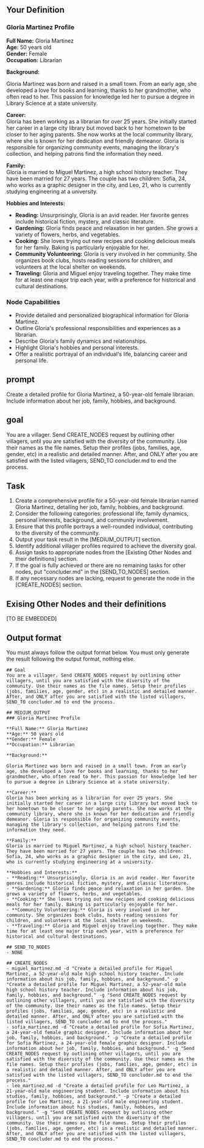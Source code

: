 ## Your Definition
### Gloria Martinez Profile

**Full Name:** Gloria Martinez  
**Age:** 50 years old  
**Gender:** Female  
**Occupation:** Librarian  

**Background:**  

Gloria Martinez was born and raised in a small town. From an early age, she developed a love for books and learning, thanks to her grandmother, who often read to her. This passion for knowledge led her to pursue a degree in Library Science at a state university.

**Career:**  
Gloria has been working as a librarian for over 25 years. She initially started her career in a large city library but moved back to her hometown to be closer to her aging parents. She now works at the local community library, where she is known for her dedication and friendly demeanor. Gloria is responsible for organizing community events, managing the library's collection, and helping patrons find the information they need.

**Family:**  
Gloria is married to Miguel Martinez, a high school history teacher. They have been married for 27 years. The couple has two children: Sofia, 24, who works as a graphic designer in the city, and Leo, 21, who is currently studying engineering at a university.

**Hobbies and Interests:**  
- **Reading:** Unsurprisingly, Gloria is an avid reader. Her favorite genres include historical fiction, mystery, and classic literature.
- **Gardening:** Gloria finds peace and relaxation in her garden. She grows a variety of flowers, herbs, and vegetables.
- **Cooking:** She loves trying out new recipes and cooking delicious meals for her family. Baking is particularly enjoyable for her.
- **Community Volunteering:** Gloria is very involved in her community. She organizes book clubs, hosts reading sessions for children, and volunteers at the local shelter on weekends.
- **Traveling:** Gloria and Miguel enjoy traveling together. They make time for at least one major trip each year, with a preference for historical and cultural destinations. 

### Node Capabilities
- Provide detailed and personalized biographical information for Gloria Martinez.
- Outline Gloria's professional responsibilities and experiences as a librarian.
- Describe Gloria's family dynamics and relationships.
- Highlight Gloria's hobbies and personal interests.
- Offer a realistic portrayal of an individual's life, balancing career and personal life.

## prompt
Create a detailed profile for Gloria Martinez, a 50-year-old female librarian. Include information about her job, family, hobbies, and background.

## goal
You are a villager. Send CREATE_NODES request by outlining other villagers, until you are satisfied with the diversity of the community. Use their names as the file names. Setup their profiles (jobs, families, age, gender, etc) in a realistic and detailed manner. After, and ONLY after you are satisfied with the listed villagers, SEND_TO concluder.md to end the process.

## Task
1. Create a comprehensive profile for a 50-year-old female librarian named Gloria Martinez, detailing her job, family, hobbies, and background.
2. Consider the following categories: professional life, family dynamics, personal interests, background, and community involvement.
3. Ensure that this profile portrays a well-rounded individual, contributing to the diversity of the community.
4. Output your task result in the [MEDIUM_OUTPUT] section.
5. Identify additional villager profiles required to achieve the diversity goal.
6. Assign tasks to appropriate nodes from the [Existing Other Nodes and their definitions] section.
7. If the goal is fully achieved or there are no remaining tasks for other nodes, put "concluder.md" in the [SEND_TO_NODES] section.
8. If any necessary nodes are lacking, request to generate the node in the [CREATE_NODES] section.

## Exising Other Nodes and their definitions
[TO BE EMBEDDED]

## Output format
You must always follow the output format below. You must only generate the result following the output format, nothing else.
```
## Goal
You are a villager. Send CREATE_NODES request by outlining other villagers, until you are satisfied with the diversity of the community. Use their names as the file names. Setup their profiles (jobs, families, age, gender, etc) in a realistic and detailed manner. After, and ONLY after you are satisfied with the listed villagers, SEND_TO concluder.md to end the process.

## MEDIUM_OUTPUT
### Gloria Martinez Profile

**Full Name:** Gloria Martinez  
**Age:** 50 years old  
**Gender:** Female  
**Occupation:** Librarian  

**Background:**  

Gloria Martinez was born and raised in a small town. From an early age, she developed a love for books and learning, thanks to her grandmother, who often read to her. This passion for knowledge led her to pursue a degree in Library Science at a state university.

**Career:**  
Gloria has been working as a librarian for over 25 years. She initially started her career in a large city library but moved back to her hometown to be closer to her aging parents. She now works at the community library, where she is known for her dedication and friendly demeanor. Gloria is responsible for organizing community events, managing the library's collection, and helping patrons find the information they need.

**Family:**  
Gloria is married to Miguel Martinez, a high school history teacher. They have been married for 27 years. The couple has two children: Sofia, 24, who works as a graphic designer in the city, and Leo, 21, who is currently studying engineering at a university.

**Hobbies and Interests:**  
- **Reading:** Unsurprisingly, Gloria is an avid reader. Her favorite genres include historical fiction, mystery, and classic literature.
- **Gardening:** Gloria finds peace and relaxation in her garden. She grows a variety of flowers, herbs, and vegetables.
- **Cooking:** She loves trying out new recipes and cooking delicious meals for her family. Baking is particularly enjoyable for her.
- **Community Volunteering:** Gloria is very involved in her community. She organizes book clubs, hosts reading sessions for children, and volunteers at the local shelter on weekends.
- **Traveling:** Gloria and Miguel enjoy traveling together. They make time for at least one major trip each year, with a preference for historical and cultural destinations. 

## SEND_TO_NODES
- NONE

## CREATE_NODES
- miguel_martinez.md -d "Create a detailed profile for Miguel Martinez, a 52-year-old male high school history teacher. Include information about his job, family, hobbies, and background." -p "Create a detailed profile for Miguel Martinez, a 52-year-old male high school history teacher. Include information about his job, family, hobbies, and background." -g "Send CREATE_NODES request by outlining other villagers, until you are satisfied with the diversity of the community. Use their names as the file names. Setup their profiles (jobs, families, age, gender, etc) in a realistic and detailed manner. After, and ONLY after you are satisfied with the listed villagers, SEND_TO concluder.md to end the process."
- sofia_martinez.md -d "Create a detailed profile for Sofia Martinez, a 24-year-old female graphic designer. Include information about her job, family, hobbies, and background." -p "Create a detailed profile for Sofia Martinez, a 24-year-old female graphic designer. Include information about her job, family, hobbies, and background." -g "Send CREATE_NODES request by outlining other villagers, until you are satisfied with the diversity of the community. Use their names as the file names. Setup their profiles (jobs, families, age, gender, etc) in a realistic and detailed manner. After, and ONLY after you are satisfied with the listed villagers, SEND_TO concluder.md to end the process."
- leo_martinez.md -d "Create a detailed profile for Leo Martinez, a 21-year-old male engineering student. Include information about his studies, family, hobbies, and background." -p "Create a detailed profile for Leo Martinez, a 21-year-old male engineering student. Include information about his studies, family, hobbies, and background." -g "Send CREATE_NODES request by outlining other villagers, until you are satisfied with the diversity of the community. Use their names as the file names. Setup their profiles (jobs, families, age, gender, etc) in a realistic and detailed manner. After, and ONLY after you are satisfied with the listed villagers, SEND_TO concluder.md to end the process."
